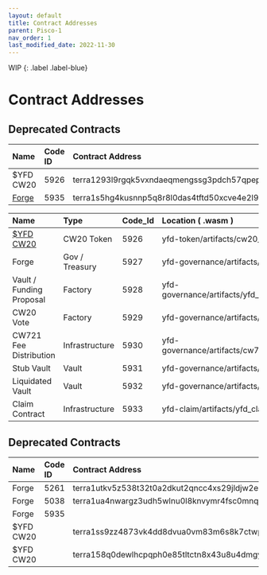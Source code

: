 ```yaml
---
layout: default
title: Contract Addresses
parent: Pisco-1
nav_order: 1
last_modified_date: 2022-11-30
---
```


WIP
{: .label .label-blue}

# Contract Addresses

## Deprecated Contracts

| Name      | Code ID | Contract Address |
|:----------|:--------|:------------------------------------------------------------------|
| $YFD CW20 |  5926   | terra1293l9rgqk5vxndaeqmengssg3pdch57qpepgslh7p2sg3lqd87rss8du4s  |
| [Forge](https://finder.terra.money/testnet/tx/5A19601786BC095E54FB76451D442AAD4B44D6055E798CC9F47D637165CF47C2)     | 5935    | terra1s5hg4kusnnp5q8r8l0das4tftd50xcve4e2l95eqjy3fgducekfsw6yder  |

| Name                     |    Type         | Code_Id | Location ( .wasm ) |
|:-------------------------|:----------------|:--------|:-----------------------------------------------|
| [$YFD CW20](https://finder.terra.money/testnet/tx/F34CF3109D69B0037BA99260E0B853AC06BD14C4461FA90E030F4411E7ADFDD3)              | CW20 Token      |   5926  | yfd-token/artifacts/cw20_base                  |
| Forge                    | Gov / Treasury  |   5927  | yfd-governance/artifacts/forge_contract        |
| Vault / Funding Proposal | Factory         |   5928  | yfd-governance/artifacts/yfd_proposal_contract |
| CW20 Vote                | Factory         |   5929  | yfd-governance/artifacts/cw20_vote             |
| CW721 Fee Distribution   | Infrastructure  |   5930  | yfd-governance/artifacts/cw721_fee_distribution|
| Stub Vault               | Vault           |   5931  | yfd-governance/artifacts/stub_vault            |
| Liquidated Vault         | Vault           |   5932  | yfd-governance/artifacts/liquidated_vault      |
| Claim Contract           | Infrastructure  |   5933  | yfd-claim/artifacts/yfd_claim                  |


## Deprecated Contracts

| Name      | Code ID | Contract Address |
|:----------|:--------|:------------------------------------------------------------------|
| Forge     | 5261    | terra1utkv5z538t32t0a2dkut2qncc4xs29jldjw2ez5s9tuzjsy59d0sm5p2mz  |
| Forge     | 5038    | terra1ua4nwargz3udh5wlnu0l8knvymr4fsc0mnq426qz442f93zjrw5s63jcst  |
| Forge     | 5935        |   |
| $YFD CW20 |         | terra1ss9zz4873vk4dd8dvua0vm83m6s8k7ctwp9efac0arytn6jthfgsy2d4a9  |
| $YFD CW20 |         | terra158q0dewlhcpqph0e85tltctn8x43u8u4dmgykampvjyvaunz8ygskmqcnh  |
